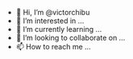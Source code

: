 - 👋 Hi, I’m @victorchibu
- 👀 I’m interested in ...
- 🌱 I’m currently learning ...
- 💞️ I’m looking to collaborate on ...
- 📫 How to reach me ...

<!---
victorchibu/victorchibu is a ✨ special ✨ repository because its `README.md` (this file) appears on your GitHub profile.
You can click the Preview link to take a look at your changes.
--->
